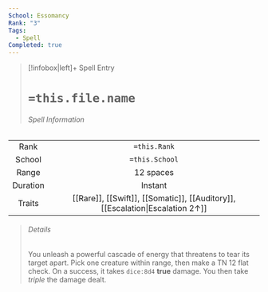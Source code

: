 ```yaml
---
School: Essomancy
Rank: "3"
Tags:
  - Spell
Completed: true
---
```

> [!infobox|left]+ Spell Entry
> # `=this.file.name`
> ###### Spell Information
|        |                |
|:------:|:--------------:|
|  Rank  |  `=this.Rank`  |
| School | `=this.School` |
| Range  |     12 spaces           |
|  Duration     |    Instant            |
| Traits | [[Rare]], [[Swift]], [[Somatic]], [[Auditory]], [[Escalation\|Escalation 2↑]]               |
> ###### *Details*
> You unleash a powerful cascade of energy that threatens to tear its target apart. Pick one creature within range, then make a TN 12 flat check. On a success, it takes `dice:8d4` **true** damage. You then take *triple* the damage dealt. 
